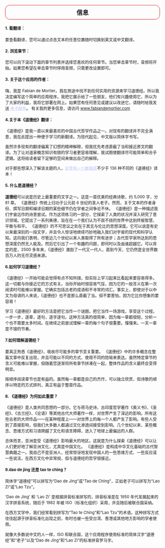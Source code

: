 <font size=2>

<h2 style="text-align:center; padding:8px; border: 1px solid #d90202; border-radius:15px;">
信息
</h2>

#### 1. 看翻译：
要查看翻译，您可以通过点击文本的任意位置随时切换到英文或中文翻译。

#### 2. 浏览章节：
您可以向下滚动下面的章节列表并选择您喜欢的任何章节。当您单击章节时，音频将开始。如果您希望在单击章节时停用音频，只需更改设置即可。

#### 3. 关于这个应用的作者：
嗨，我是 Fabian de Mortier。我在旅途中找不到任何实用的资源来学习道德经。所以我决定编写这个简单的应用程序。我把它展示给了一些朋友，他们有兴趣使用它，所以为了大家的利益，我将它部署在网上。如果您有任何意见或建议以改进它，请随时给我发送 <a href="mailto:info@fabiandemortier.com" style="color:#bbc2fc">电子邮件</a>。 有关我的更多信息，请访问 <a href="https://www.fabiandemortier.com" style="color:#bbc2fc">www.fabiandemortier.com</a>

#### 4.关于本《道德经》翻译：
《道德经》是我一直以来最喜欢的中国古代哲学作品之一。对现有的翻译并不完全满意，我在此提出一种便于学习的新翻译。为现代起见，中文版以简体字书写。

虽然许多现有的翻译偏离了幻想的精神解释，但我优先考虑直截了当和接近原文的翻译。为了让对道家概念知识有限的学习者更容易理解，我试图使翻译尽可能简单和合乎逻辑。这将给读者留下足够的空间来做出自己的解释。

对于那些想深入了解该主题的人，<a href="https://terebess.hu/english/tao/_index.html" style="color:#bbc2fc">这里有一个数据库</a>不少于 136 种不同的《道德经》译本！

#### 5. 什么是道德经？
<b>道德经</b>可以说是历史上最重要的文字之一。这是一首优美的经典诗歌，约 5,000 字，分 81 章。 《道德经》传统上归功于公元前 6 世纪的圣人老子。然而，关于文本的作者身份、撰写日期和编译日期的某些细节仍在学者之间争论不休。 《道德经》是一种描述我们宇宙运作的诗意尝试。作为这项练习的一部分，它探索了人类的状况并深入研究了意识领域。它提出了一系列美德，旨在在一个我们认为不屈不挠的世界中达到终极智慧、平衡与和平。 《道德经》的不可思议之处在于其无与伦比的思想深度。它可以说是有史以来最深刻的一段文字，并且令人惊讶地继续巧妙地融入我们对宇宙的现代和科学认知。这向我们表明，尽管近几个世纪以来人类取得了所有进步；古代哲学家所达到的思想深度仍然无人能及。然后它引出了一个有趣的问题，即何时以及由谁超越它。可以肯定的是，2500 多年来，《道德经》激励了一代又一代人，直到今天，它仍然是全世界数百万人的无尽灵感来源。

#### 6.如何学习道德经？

《道德经》一开始可能会觉得有点不知所措，但实际上学习起来比看起来要容易得多。这一切都与你接近它的方式有关。当你开始时很容易气馁，因为它的一般含义在第一次阅读时可能难以掌握。它确实包括古老的成语和不寻常的词汇。事实上，即使对于以中文为母语的人来说，《道德经》也不是那么直截了当。但不要害怕，因为它比你想象的要容易！

学习《道德经》最好的方法是把它当作一个谜题。把它当作一场游戏，享受这个过程。一步一步，逐章，逐句，逐字逐句。这种方法真的很简单，因为每一章都很短，分析一个也不需要太多时间。在继续之前尝试理解一章的每个句子很重要。慢慢来。一天一章是不错的节奏。

#### 7.如何理解道德经？

要真正熟悉《道德经》，吸收尽可能多的章节至关重要。 《道德经》中的许多概念在整篇文章中反复出现，并且可能以不同的方式、使用不同的隐喻来表达。虽然特定章节的含义可能难以掌握，但随着您逐渐将所有章节拼凑在一起，整体作品的含义最终会变得明显。

按顺序阅读章节也是有益的。虽然每一章都是自己的杰作，可以独立欣赏，但诗歌的顺序以特定的方式排列，真正有益于整首作品。

#### 8. 《道德经》为何如此重要？

《道德经》是人类共同思想的一部分。它与荷马史诗、古印度哲学著作《奥义书》、《圣经》、《古兰经》、《论语》等其他古代大师著作一样，对世界产生了深远的影响。所有这些古老的大师作品——在某种程度上——对世界上的每一个人都产生了影响。有些人受到了直接影响，但我们大多数人都通过文化渗透间接受到影响。几个世纪以来，某些概念、思维方式和习语跨越了文化和语言障碍，进入了地球上最偏远的人群。

总体而言，亚洲是受《道德经》影响最大的地区。这就是为什么探索《道德经》可以让人们更好地了解亚洲文化，尤其是中国文化。 《道德经》是构成中华文化基础的古代智慧典籍之一。我自己不是亚洲人，经常惊讶地发现中国人的一些思维方式、一些反应或一些说法，在西方文化中非常规，但与道德经的哲学很接近。

#### 9.dao de jing 还是 tao te ching？

简体字“道德经”可以拼写为“Dao de Jing”或“Tao de Ching”，正如老子可以拼写为“Lao Zi”或“Lao Tzu”。

'Dao de Jing' 和 'Lao Zi' 是根据拼音标准拼写的，拼音标准是在 1950 年代发展起来的汉字拼音系统，随后于 1982 年被 ISO（标准化组织）采用，并且随后被联合国采纳。

在西方文学中，我们经常看到拼写为“Tao te Ching”和“Lao Tzu”的术语。这种拼写方式往往起源于拼音标准化出现之前，有时也被一些受台湾、香港或其他地方影响的学者使用。

就像大多数说中文的人一样，ISO 和联合国，这个应用程序使用标准的简体汉字“道德经”和“老子”以及“Dao de Jing”和“Lao Zi”的标准拼音罗马字。
</font>

